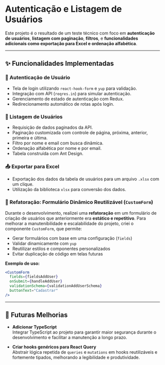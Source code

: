 # Autenticação e Listagem de Usuários

Este projeto é o resultado de um teste técnico com foco em **autenticação de usuários**, **listagem com paginação**, **filtros**, e **funcionalidades adicionais como exportação para Excel e ordenação alfabética**.

---

## ✨ Funcionalidades Implementadas

### 🔐 Autenticação de Usuário
- Tela de login utilizando `react-hook-form` e `yup` para validação.
- Integração com API (`reqres.in`) para simular autenticação.
- Gerenciamento de estado de autenticação com Redux.
- Redirecionamento automático de rotas após login.

### 👥 Listagem de Usuários
- Requisição de dados paginados da API.
- Paginação customizada com controle de página, próxima, anterior, primeira e última.
- Filtro por nome e email com busca dinâmica.
- Ordenação alfabética por nome e por email.
- Tabela construída com Ant Design.

### 📤 Exportar para Excel
- Exportação dos dados da tabela de usuários para um arquivo `.xlsx` com um clique.
- Utilização da biblioteca `xlsx` para conversão dos dados.

### 📄 Refatoração: Formulário Dinâmico Reutilizável (`CustomForm`)

Durante o desenvolvimento, realizei uma **refatoração** em um formulário de criação de usuários que anteriormente era **estático e repetitivo**. Para melhorar a manutenibilidade e escalabilidade do projeto, criei o componente `CustomForm`, que permite:

- Gerar formulários com base em uma configuração (`fields`)
- Validar dinamicamente com `yup`
- Reutilizar estilos e componentes personalizados
- Evitar duplicação de código em telas futuras


**Exemplo de uso:**

```jsx
<CustomForm
  fields={fieldsAddUser}
  onSubmit={handleAddUser}
  validationSchema={validationAddUserSchema}
  buttonText="Cadastrar"
/>
```

---
## 🔧 Futuras Melhorias

- **Adicionar TypeScript**  
  Integrar TypeScript ao projeto para garantir maior segurança durante o desenvolvimento e facilitar a manutenção a longo prazo.

- **Criar hooks genéricos para React Query**  
  Abstrair lógica repetida de `queries` e `mutations` em hooks reutilizáveis e fortemente tipados, melhorando a legibilidade e produtividade.



